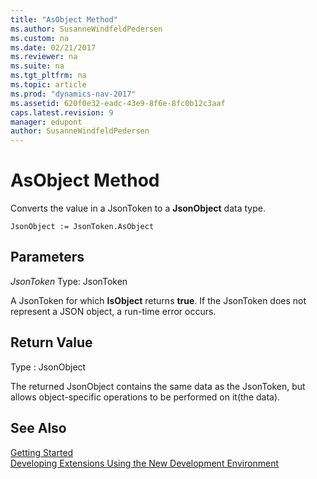 ```yaml
---
title: "AsObject Method"
ms.author: SusanneWindfeldPedersen
ms.custom: na
ms.date: 02/21/2017
ms.reviewer: na
ms.suite: na
ms.tgt_pltfrm: na
ms.topic: article
ms.prod: "dynamics-nav-2017"
ms.assetid: 620f0e32-eadc-43e9-8f6e-8fc0b12c3aaf
caps.latest.revision: 9
manager: edupont
author: SusanneWindfeldPedersen
---
```


# AsObject Method

Converts the value in a JsonToken to a **JsonObject** data type.

```
JsonObject := JsonToken.AsObject
```

## Parameters
*JsonToken*
Type: JsonToken

A JsonToken for which **IsObject** returns **true**. If the JsonToken does not represent a JSON object, a run-time error occurs.

## Return Value
Type : JsonObject

The returned JsonObject contains the same data as the JsonToken, but allows object-specific operations to be performed on it(the data).

## See Also
[Getting Started](newdev-get-started.md)  
[Developing Extensions Using the New Development Environment](newdev-dev-overview.md)
